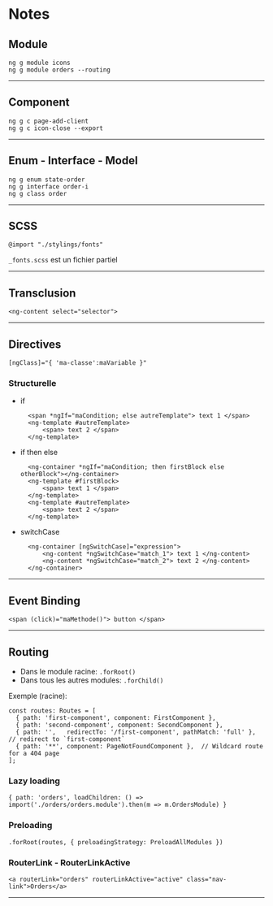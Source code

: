 # Notes


## Module

`ng g module icons`  
`ng g module orders --routing`

---
## Component

`ng g c page-add-client`  
`ng g c icon-close --export`

---
## Enum - Interface - Model

`ng g enum state-order`  
`ng g interface order-i`  
`ng g class order`

---
## SCSS

    @import "./stylings/fonts"  
`_fonts.scss` est un fichier partiel

---
## Transclusion

    <ng-content select="selector">

---
## Directives

    [ngClass]="{ 'ma-classe':maVariable }"


### Structurelle

* if

        <span *ngIf="maCondition; else autreTemplate"> text 1 </span>
        <ng-template #autreTemplate>
            <span> text 2 </span>
        </ng-template>

* if then else

        <ng-container *ngIf="maCondition; then firstBlock else otherBlock"></ng-container>
        <ng-template #firstBlock>
            <span> text 1 </span>
        </ng-template>
        <ng-template #autreTemplate>
            <span> text 2 </span>
        </ng-template>

* switchCase

        <ng-container [ngSwitchCase]="expression">
            <ng-content *ngSwitchCase="match_1"> text 1 </ng-content>
            <ng-content *ngSwitchCase="match_2"> text 2 </ng-content>
        </ng-container>

---
## Event Binding

    <span (click)="maMethode()"> button </span>

---
## Routing

* Dans le module racine: `.forRoot()`  
* Dans tous les autres modules: `.forChild()`
  
Exemple (racine):  

    const routes: Routes = [
      { path: 'first-component', component: FirstComponent },
      { path: 'second-component', component: SecondComponent },
      { path: '',   redirectTo: '/first-component', pathMatch: 'full' }, // redirect to `first-component`
      { path: '**', component: PageNotFoundComponent },  // Wildcard route for a 404 page
    ];

### Lazy loading

    { path: 'orders', loadChildren: () => import('./orders/orders.module').then(m => m.OrdersModule) }

### Preloading

    .forRoot(routes, { preloadingStrategy: PreloadAllModules })

### RouterLink - RouterLinkActive

    <a routerLink="orders" routerLinkActive="active" class="nav-link">Orders</a>

---

